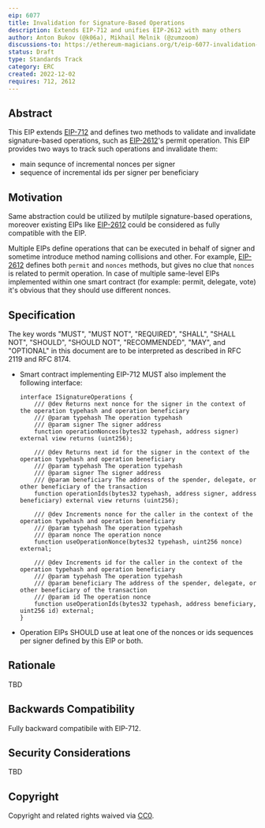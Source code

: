 ```yaml
---
eip: 6077
title: Invalidation for Signature-Based Operations
description: Extends EIP-712 and unifies EIP-2612 with many others
author: Anton Bukov (@k06a), Mikhail Melnik (@zumzoom)
discussions-to: https://ethereum-magicians.org/t/eip-6077-invalidation-abstraction-for-signature-based-operations/12162
status: Draft
type: Standards Track
category: ERC
created: 2022-12-02
requires: 712, 2612
---
```


## Abstract

This EIP extends [EIP-712](./eip-712.md) and defines two methods to validate and invalidate signature-based operations, such as [EIP-2612](./eip-20.md)'s permit operation. This EIP provides two ways to track such operations and invalidate them:

- main sequnce of incremental nonces per signer
- sequence of incremental ids per signer per beneficiary

## Motivation

Same abstraction could be utilized by mutilple signature-based operations, moreover existing EIPs like [EIP-2612](./eip-2612.md) could be considered as fully compatible with the EIP.

Multiple EIPs define operations that can be executed in behalf of signer and sometime introduce method naming collisions and other. For example, [EIP-2612](./eip-2612.md) defines both `permit` and `nonces` methods, but gives no clue that `nonces` is related to permit operation. In case of multiple same-level EIPs implemented within one smart contract (for example: permit, delegate, vote) it's obvious that they should use different nonces.

## Specification

The key words "MUST", "MUST NOT", "REQUIRED", "SHALL", "SHALL NOT", "SHOULD", "SHOULD NOT", "RECOMMENDED", "MAY", and "OPTIONAL" in this document are to be interpreted as described in RFC 2119 and RFC 8174.

- Smart contract implementing EIP-712 MUST also implement the following interface:

    ```solidity
    interface ISignatureOperations {
        /// @dev Returns next nonce for the signer in the context of the operation typehash and operation beneficiary
        /// @param typehash The operation typehash
        /// @param signer The signer address
        function operationNonces(bytes32 typehash, address signer) external view returns (uint256);

        /// @dev Returns next id for the signer in the context of the operation typehash and operation beneficiary
        /// @param typehash The operation typehash
        /// @param signer The signer address
        /// @param beneficiary The address of the spender, delegate, or other beneficiary of the transaction
        function operationIds(bytes32 typehash, address signer, address beneficiary) external view returns (uint256);

        /// @dev Increments nonce for the caller in the context of the operation typehash and operation beneficiary
        /// @param typehash The operation typehash
        /// @param nonce The operation nonce
        function useOperationNonce(bytes32 typehash, uint256 nonce) external;

        /// @dev Increments id for the caller in the context of the operation typehash and operation beneficiary
        /// @param typehash The operation typehash
        /// @param beneficiary The address of the spender, delegate, or other beneficiary of the transaction
        /// @param id The operation nonce
        function useOperationIds(bytes32 typehash, address beneficiary, uint256 id) external;
    }
    ```

- Operation EIPs SHOULD use at leat one of the nonces or ids sequences per signer defined by this EIP or both.

## Rationale

TBD

## Backwards Compatibility

Fully backward compatibile with EIP-712.

## Security Considerations

TBD

## Copyright

Copyright and related rights waived via [CC0](../LICENSE.md).
